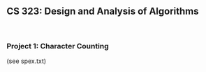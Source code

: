 <h2><b>CS 323: Design and Analysis of Algorithms</b></h2>
<br>
<h3>Project 1: Character Counting</h3> (see <a href="https://github.com/isaac-ba/Character_Count_Alg_Java/blob/master/spex.txt"></a> spex.txt)

